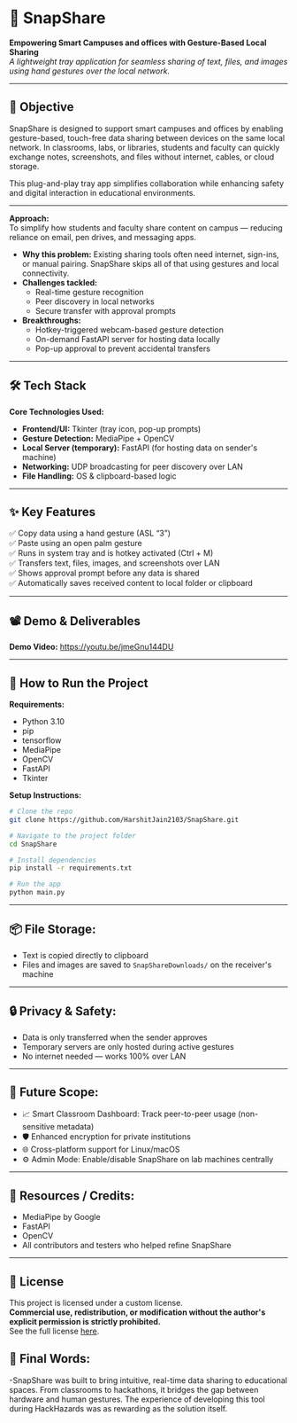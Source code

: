 # 🚀 SnapShare  
**Empowering Smart Campuses and offices with Gesture-Based Local Sharing**  
*A lightweight tray application for seamless sharing of text, files, and images using hand gestures over the local network.*

---

## 🎯 Objective  
SnapShare is designed to support smart campuses and offices by enabling gesture-based, touch-free data sharing between devices on the same local network. In classrooms, labs, or libraries, students and faculty can quickly exchange notes, screenshots, and files without internet, cables, or cloud storage.

This plug-and-play tray app simplifies collaboration while enhancing safety and digital interaction in educational environments.

---

**Approach:**  
To simplify how students and faculty share content on campus — reducing reliance on email, pen drives, and messaging apps.  
- **Why this problem:** Existing sharing tools often need internet, sign-ins, or manual pairing. SnapShare skips all of that using gestures and local connectivity.  
- **Challenges tackled:**  
  - Real-time gesture recognition  
  - Peer discovery in local networks  
  - Secure transfer with approval prompts  
- **Breakthroughs:**  
  - Hotkey-triggered webcam-based gesture detection  
  - On-demand FastAPI server for hosting data locally  
  - Pop-up approval to prevent accidental transfers  

---

## 🛠️ Tech Stack  
**Core Technologies Used:**  
- **Frontend/UI:** Tkinter (tray icon, pop-up prompts)  
- **Gesture Detection:** MediaPipe + OpenCV  
- **Local Server (temporary):** FastAPI (for hosting data on sender's machine)  
- **Networking:** UDP broadcasting for peer discovery over LAN  
- **File Handling:** OS & clipboard-based logic


---

## ✨ Key Features  
✅ Copy data using a hand gesture (ASL “3”)  
✅ Paste using an open palm gesture  
✅ Runs in system tray and is hotkey activated (Ctrl + M)  
✅ Transfers text, files, images, and screenshots over LAN  
✅ Shows approval prompt before any data is shared  
✅ Automatically saves received content to local folder or clipboard  

---

## 📽️ Demo & Deliverables  
**Demo Video:** https://youtu.be/jmeGnu144DU 

---

## 🧪 How to Run the Project  

**Requirements:**  
- Python 3.10  
- pip
- tensorflow
- MediaPipe  
- OpenCV  
- FastAPI  
- Tkinter

**Setup Instructions:**  
```bash
# Clone the repo
git clone https://github.com/HarshitJain2103/SnapShare.git

# Navigate to the project folder
cd SnapShare

# Install dependencies
pip install -r requirements.txt

# Run the app
python main.py
```
---

## 📦 File Storage:
- Text is copied directly to clipboard  
- Files and images are saved to `SnapShareDownloads/` on the receiver's machine

---

## 🔒 Privacy & Safety:
- Data is only transferred when the sender approves  
- Temporary servers are only hosted during active gestures  
- No internet needed — works 100% over LAN

---

## 🧬 Future Scope:
- 📈 Smart Classroom Dashboard: Track peer-to-peer usage (non-sensitive metadata)  
- 🛡️ Enhanced encryption for private institutions  
- 🌐 Cross-platform support for Linux/macOS  
- ⚙️ Admin Mode: Enable/disable SnapShare on lab machines centrally

---

## 📎 Resources / Credits:
- MediaPipe by Google
- FastAPI
- OpenCV
- All contributors and testers who helped refine SnapShare

---
## 📜 License  
This project is licensed under a custom license.  
**Commercial use, redistribution, or modification without the author's explicit permission is strictly prohibited.**  
See the full license [here](./LICENSE).

## 🏁 Final Words:

-SnapShare was built to bring intuitive, real-time data sharing to educational spaces. From classrooms to hackathons, it bridges the gap between hardware and human gestures. The experience of developing this tool during HackHazards was as rewarding as the solution itself.
